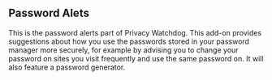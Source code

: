 Password Alets
-------------------------

This is the password alerts part of Privacy Watchdog. This add-on provides suggestions about how you use the passwords stored in your password manager more securely, for example by advising you to change your password on sites you visit frequently and use the same password on. It will also feature a password generator.